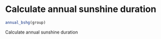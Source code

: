 # Calculate annual sunshine duration

```r
annual_bshg(group)
```

Calculate annual sunshine duration
